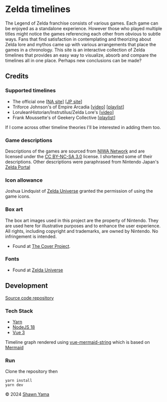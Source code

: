 # Zelda timelines

The Legend of Zelda franchise consists of various games. Each game can be enjoyed as a standalone experience. However those who played multiple titles might notice the games referencing each other from obvious to subtle ways. Fans that find satisfaction in contemplating and theorizing about Zelda lore and mythos came up with various arrangements that place the games in a chronology. This site is an interactive collection of Zelda timelines that provides an easy way to visualize, absorb and compare the timelines all in one place. Perhaps new conclusions can be made?

## Credits
### Supported timelines
- The official one [[NA site](https://www.zelda.com/about/)] [[JP site](https://www.nintendo.com/jp/character/zelda/history/index.html)]
- Triforce Johnson's of Empire Arcadia [[video](https://youtu.be/HPnvAt9bvAs)] [[playlist](https://www.youtube.com/playlist?list=PLYYZg45BvGCMoNCbPlhfV0296IOfrBUVz)]
- LoruleanHistorian/Instrutilus/Zelda Lore's [[video](https://www.youtube.com/watch?v=7GAqIqYzqGQ)]
- Frank Moussette's of Geekery Collective [[playlist](https://www.youtube.com/playlist?list=PLdwzMC_Gye94WEBMT0--HneBOJXJaM1Mg)]

If I come across other timeline theories I'll be interested in adding them too.

### Game descriptions
Descriptions of the games are sourced from [NIWA Network](https://niwanetwork.org/wiki/Main_Page) and are licensed under the [CC BY-NC-SA 3.0](https://creativecommons.org/licenses/by-nc-sa/3.0/) license. I shortened some of their descriptions. Other descriptions were paraphrased from Nintendo Japan's [Zelda Portal](https://www.nintendo.com/jp/character/zelda/history/index.html)

### Icon allowance
Joshua Lindquist of [Zelda Universe](https://zeldauniverse.net/) granted the permission of using the game icons.

### Box art
The box art images used in this project are the property of Nintendo. They are used here for illustrative purposes and to enhance the user experience. All rights, including copyright and trademarks, are owned by Nintendo. No infringement is intended.
- Found at [The Cover Project](https://www.thecoverproject.net/index.php).

### Fonts
- Found at [Zelda Universe](https://zeldauniverse.net/media/fonts/)

## Development
[Source code repository](https://github.com/shawnyama/zelda-timelines)
### Tech Stack
- [Yarn](https://yarnpkg.com/getting-started/install)
- [NodeJS 18](https://nodejs.org/en/download/current/)
- [Vue 3](https://vuejs.org/guide/quick-start.html)

Timeline graph rendered using [vue-mermaid-string](https://github.com/dword-design/vue-mermaid-string) which is based on [Mermaid](https://mermaid.js.org/)

### Run
Clone the repository then
```
yarn install
yarn dev
```

© 2024 [Shawn Yama](https://shawnyama.ca/)